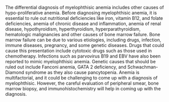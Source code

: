 The differential diagnosis of myelophthisic anemia includes other causes of hypo-proliferative anemia. Before diagnosing myelophthisic anemia, it is essential to rule out nutritional deficiencies like iron, vitamin B12, and folate deficiencies, anemia of chronic disease and inflammation, anemia of renal disease, hypothyroidism, hyperthyroidism, hyperparathyroidism, hematologic malignancies and other causes of bone marrow failure. Bone marrow failure can be due to various etiologies, including drugs, infection, immune diseases, pregnancy, and some genetic diseases. Drugs that could cause this presentation include cytotoxic drugs such as those used in chemotherapy. Infections such as parvovirus B19 and EBV have also been reported to mimic myelophthisic anemia. Genetic causes that should be ruled out include Fanconi anemia, GATA 2 deficiency, and Schwachman-Diamond syndrome as they also cause pancytopenia. Anemia is multifactorial, and it could be challenging to come up with a diagnosis of myelophthisic. However, the careful evaluation of peripheral smear, bone marrow biopsy, and immunohistochemistry will help in coming up with the diagnosis.